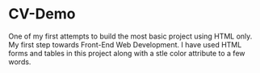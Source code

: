 # CV-Demo
One of my first attempts to build the most basic project using HTML only. My first step towards Front-End Web Development.
I have used HTML forms and tables in this project along with a stle color attribute to a few words.
